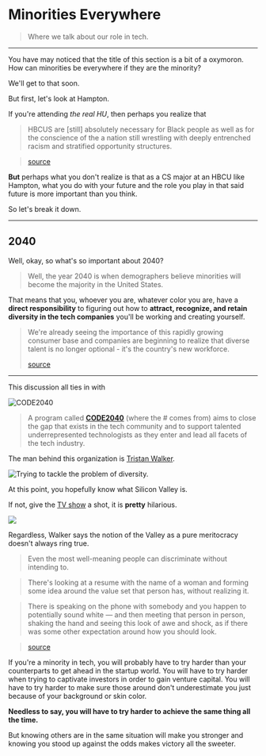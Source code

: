 # Minorities Everywhere

> Where we talk about our role in tech.

---

You have may noticed that the title of this section is a bit of a oxymoron. How can minorities be everywhere if they are the minority?

We'll get to that soon.

But first, let's look at Hampton.

If you're attending *the real HU*,  then perhaps you realize that

> HBCUS are [still] absolutely necessary for Black people as well as for the conscience of the a nation still wrestling with deeply entrenched racism and stratified opportunity structures.

> [source](http://www.ebony.com/news-views/stop-asking-if-hbcus-are-relevant-392)

**But** perhaps what you don't realize is that as a CS major at an HBCU like Hampton, what you do with your future and the role you play in that said future is more important than you think.

So let's break it down.

---

## 2040

Well, okay, so what's so important about 2040?

> Well, the year 2040 is when demographers believe minorities will become the majority in the United States.

That means that you, whoever you are, whatever color you are, have a **direct responsibility** to figuring out how to **attract, recognize, and retain diversity in the tech companies** you'll be working and creating yourself.

> We're already seeing the importance of this rapidly growing consumer base and companies are beginning to realize that diverse talent is no longer optional - it's the country's new workforce.
>
> [source](http://www.code2040.org/background/)

---

This discussion all ties in with

![CODE2040](https://cdn.evbuc.com/eventlogos/86898779/code2040.jpg)

> A program called [**CODE2040**](http://code2040.org) (where the # comes from) aims to close the gap that exists in the tech community and to support talented underrepresented technologists as they enter and lead all facets of the tech industry.

The man behind this organization is [Tristan Walker](https://twitter.com/tristanwalker).

![Trying to tackle the problem of diversity.](http://rack.0.mshcdn.com/media/ZgkyMDEzLzEwLzIyL2ZjL3RyaXN0YW53YWxrLmFlNmRlLmpwZwpwCXRodW1iCTk1MHg1MzQjCmUJanBn/92032228/1dd/tristan-walker-image.jpg)

At this point, you hopefully know what Silicon Valley is.

If not, give the [TV show](http://en.wikipedia.org/wiki/Silicon_Valley_%28TV_series%29) a shot, it is **pretty** hilarious.

![](http://upload.wikimedia.org/wikipedia/en/3/33/Silicon_valley_title.png)

Regardless, Walker says the notion of the Valley as a pure meritocracy doesn't always ring true.

> Even the most well-meaning people can discriminate without intending to.

> There's looking at a resume with the name of a woman and forming some idea around the value set that person has, without realizing it.

> There is speaking on the phone with somebody and you happen to potentially sound white — and then meeting that person in person, shaking the hand and seeing this look of awe and shock, as if there was some other expectation around how you should look.

> [source](http://www.npr.org/blogs/codeswitch/2013/11/07/243783500/meet-the-entrepreneur-who-wants-to-change-silicon-valley)

If you're a minority in tech, you will probably have to try harder than your counterparts to get ahead in the startup world. You will have to try harder when trying to captivate investors in order to gain venture capital. You will have to try harder to make sure those around don't underestimate you just because of your background or skin color.

**Needless to say, you will have to try harder to achieve the same thing all the time.**

But knowing others are in the same situation will make you stronger and knowing you stood up against the odds makes victory all the sweeter.
